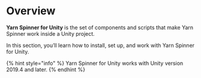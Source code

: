 # Overview

**Yarn Spinner for Unity** is the set of components and scripts that make Yarn Spinner work inside a Unity project.

In this section, you’ll learn how to install, set up, and work with Yarn Spinner for Unity.

{% hint style="info" %}
Yarn Spinner for Unity works with Unity version 2019.4 and later.
{% endhint %}

